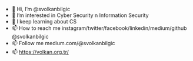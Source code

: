 - 👋 Hi, I’m @svolkanbilgic
- 👀 I’m interested in Cyber Security n Information Security
- 🌱 I keep learning about CS
- 📫 How to reach me instagram/twitter/facebook/linkedin/medium/github @svolkanbilgic 
- 📫 Follow me medium.com/@svolkanbilgic
- 📫 https://volkan.org.tr/

<!---
svolkanbilgic/svolkanbilgic is a ✨ special ✨ repository because its `README.md` (this file) appears on your GitHub profile.
You can click the Preview link to take a look at your changes.
--->
